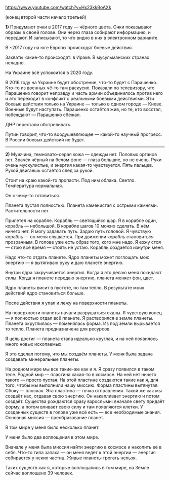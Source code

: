 https://www.youtube.com/watch?v=Hx23kkBoAXk

(конец второй части начало третьей)

**1)** Придумают очки в 2017 году — чёрного цвета. Очки показывают образы в своей голове. Они через глаза собирают информацию, и передают. И записывают, то что видно в них в электронном варианте.

В ~2017 году на юге Европы происходят боевые действия. 

Захваты какие-то происходят: в Ираке. В мусульманских странах неладно.

На Украине всё успокоится в 2020 году.

В 2016 году на Украине будет обострение, что-то будет с Парашенко. Кто-то из военных чё-то там раскусил. Показали по телевизору, что Парашенко говорит неправду и часть армии объединилось против него и это переходит в конфликт с реальными боевыми действиями. Эти боевые действия только на Украине — только в одном городе — Киеве. Военные будут наступать. Парашенко остаётся жив, но те, кто восстал, побеждают — Парашенко сбежал.

ДНР перестали обстреливать.

Путин говорит, что-то воодушевляющее — какой-то научный прогресс. В России боевых действий не будет.

* * *
**2)** Мужчина, темновато-серая кожа — одежды нет. Половых органов нет. Зрачёк чёрный на белом фоне — глаза большие, но не очень. Руки очень мускулистые, и энергия какая-то чувствуется. Пять пальцев. Рукой двигаешь остаётся след за рукой.

Стоит на краю какой-то пропасти. Под ним облака. Светло. Температура нормальная.

Он к чему-то готовиться.

Планета пустая полностью. Планета каменистая с острыми камнями. Растительности нет.

Прилетел на корабле. Корабль — светящийся шар. Я в корабле один, корабль — небольшой. В корабле шагов 10 можно сделать. В нём ничего нет. Я могу задавать путь. Задаю путь головой. Я чувствую корабль — он меня слушается. При движении корабль становиться прозрачным. В голове уже есть образ того, кого мне надо. Я езжу стоя — стою всё время — стоять не устаю. Корабль создаётся изнутри меня.

Надо что-то отдать планете. Ядро планеты может поглощать мою энергию — я вытягиваю руку и даю планете энергию.

Внутри ядра закручивается энергия. Когда я это делаю меня покидают силы. Когда я планете передаю энергию, планета меняет фон, цвет.

Ядро планеты висит в пустоте, но там тепло. В результате моих действий ядро становиться больше.

После действия я упал и лежу на поверхности планеты.

На поверхности планеты начали разрушаться скалы. Я чувствую конец — я полностью отдал всё планете. Я растворился в земле планеты. Планета округлилась — поменялась форма. Из под земли вырывается то тепло. Планета предназначена для ресурсов.

Я цель достиг — планета стала идеально круглая, и на ней появилось много новых ископаемых.

Я это сделал потому, что мы создаём планеты. У меня была задача создавать минеральные планеты.

На родном мире мы все такие-же как и я. Я сразу появился в таком теле. Родной мир — пластина какая-то в космосе. На ней нет ничего такого — просто пустая. На этой пластине создаются такие как я, для того, чтобы мы выполнили нашу миссию. Форма пластины вытянутая. Сбоку — плоская. Эта пластина — точка отправления. Такой же как мы создаёт нас, отдавая свою энергию. Он накапливает энергию и потом создаёт. Существа рождаются сразу взрослыми: вначале свету придаёт форму, а потом вливает свою силу и там появляются клетки. У созданных существ в голове уже всё есть — все необходимые знания. Основная миссия — преобразование планет.

В том мире у меня было несколько планет.

У меня было два воплощения в этом мире.

Вначале у меня была миссия найти энергию в космосе и накопить её в себя. Что-то типа запаха — он меня ведёт к этой энергии — энергия собирается у неких частиц. Живые планеты трогать нельзя.

Таких существ как я, которые воплощались в том мире, на Земле сейчас воплощено 39 человек.

